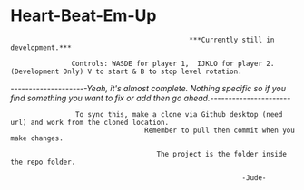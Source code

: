 # Heart-Beat-Em-Up

                                                ***Currently still in development.***

                   Controls: WASDE for player 1,  IJKLO for player 2.(Development Only) V to start & B to stop level rotation.

_-_-_-_-_-_-_-_-_-_-_-_-_-_-_-_-_-_-_-_-_-Yeah, it's almost complete. Nothing specific so if you find something you want to fix or add then go ahead._-_-_-_-_-_-_-_-_-_-_-_-_-_-_-_-_-_-_-_-_-_-_

                    To sync this, make a clone via Github desktop (need url) and work from the cloned location.
                                     Remember to pull then commit when you make changes. 

                                        The project is the folder inside the repo folder.

                                                             -Jude-
